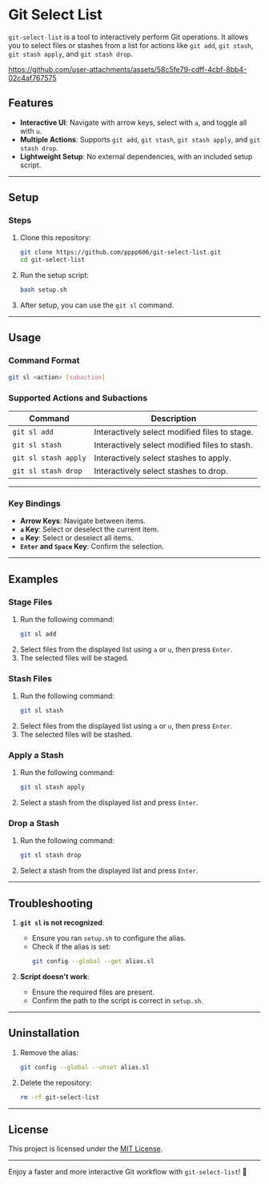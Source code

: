 # Git Select List

`git-select-list` is a tool to interactively perform Git operations. It allows you to select files or stashes from a list for actions like `git add`, `git stash`, `git stash apply`, and `git stash drop`.

https://github.com/user-attachments/assets/58c5fe79-cdff-4cbf-8bb4-02c4af767575

## Features

- **Interactive UI**: Navigate with arrow keys, select with `a`, and toggle all with `u`.
- **Multiple Actions**: Supports `git add`, `git stash`, `git stash apply`, and `git stash drop`.
- **Lightweight Setup**: No external dependencies, with an included setup script.

---

## Setup

### Steps

1. Clone this repository:
   ```bash
   git clone https://github.com/pppp606/git-select-list.git
   cd git-select-list
   ```

2. Run the setup script:
   ```bash
   bash setup.sh
   ```

3. After setup, you can use the `git sl` command.

---

## Usage

### Command Format

```bash
git sl <action> [subaction]
```

### Supported Actions and Subactions

| Command                 | Description                                           |
|-------------------------|-------------------------------------------------------|
| `git sl add`            | Interactively select modified files to stage.         |
| `git sl stash`          | Interactively select modified files to stash.         |
| `git sl stash apply`    | Interactively select stashes to apply.                |
| `git sl stash drop`     | Interactively select stashes to drop.                 |

---

### Key Bindings

- **Arrow Keys**: Navigate between items.
- **`a` Key**: Select or deselect the current item.
- **`u` Key**: Select or deselect all items.
- **`Enter` and `Space` Key**: Confirm the selection.

---

## Examples

### Stage Files
1. Run the following command:
   ```bash
   git sl add
   ```
2. Select files from the displayed list using `a` or `u`, then press `Enter`.
3. The selected files will be staged.

### Stash Files
1. Run the following command:
   ```bash
   git sl stash
   ```
2. Select files from the displayed list using `a` or `u`, then press `Enter`.
3. The selected files will be stashed.

### Apply a Stash
1. Run the following command:
   ```bash
   git sl stash apply
   ```
2. Select a stash from the displayed list and press `Enter`.

### Drop a Stash
1. Run the following command:
   ```bash
   git sl stash drop
   ```
2. Select a stash from the displayed list and press `Enter`.

---

## Troubleshooting

1. **`git sl` is not recognized**:
   - Ensure you ran `setup.sh` to configure the alias.
   - Check if the alias is set:
     ```bash
     git config --global --get alias.sl
     ```

2. **Script doesn't work**:
   - Ensure the required files are present.
   - Confirm the path to the script is correct in `setup.sh`.

---

## Uninstallation

1. Remove the alias:
   ```bash
   git config --global --unset alias.sl
   ```

2. Delete the repository:
   ```bash
   rm -rf git-select-list
   ```

---

## License

This project is licensed under the [MIT License](LICENSE).

---

Enjoy a faster and more interactive Git workflow with `git-select-list`! 🎉

